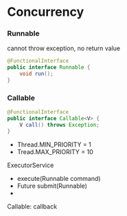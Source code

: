 # Concurrency

### Runnable
cannot throw exception, no return value
```java
@FunctionalInterface
public interface Runnable {
    void run();
}
```

### Callable
```java
@FunctionalInterface
public interface Callable<V> {
    V call() throws Exception;
}
```

- Thread.MIN_PRIORITY = 1
- Tread.MAX_PRIORITY = 10

ExecutorService
- execute(Runnable command)
- Future submit(Runnable)
- 

Callable: callback

